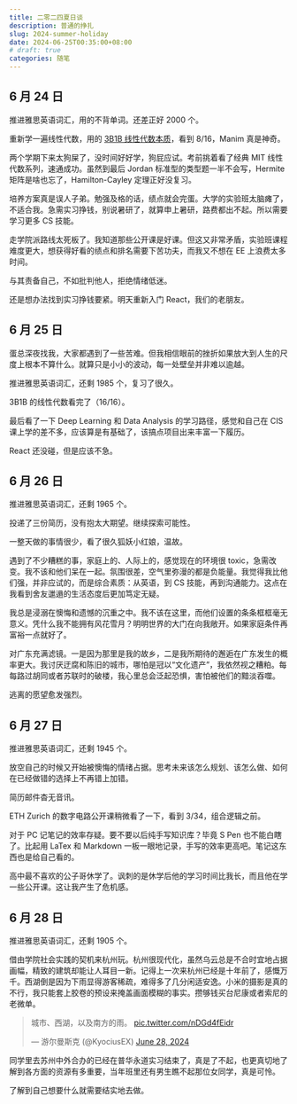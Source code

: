 ```yaml
---
title: 二零二四夏日谈
description: 普通的挣扎
slug: 2024-summer-holiday
date: 2024-06-25T00:35:00+08:00
# draft: true
categories: 随笔
---
```


## 6 月 24 日

推进雅思英语词汇，用的不背单词。还差正好 2000 个。

重新学一遍线性代数，用的 [3B1B 线性代数本质](https://www.bilibili.com/video/BV1ys411472E?p=8&vd_source=761f7d019a0848a165a93faf761026f3)，看到 8/16，Manim 真是神奇。

两个学期下来太狗屎了，没时间好好学，狗屁应试。考前挑着看了经典 MIT 线性代数系列，速通成功。虽然到最后 Jordan 标准型的类型题一半不会写，Hermite 矩阵是啥也忘了，Hamilton-Cayley 定理正好没复习。

培养方案真是误人子弟。勉强及格的话，绩点就会完蛋。大学的实验班太脑瘫了，不适合我。急需实习挣钱，别说暑研了，就算申上暑研，路费都出不起。所以需要学习更多 CS 技能。

走学院派路线太死板了。我知道那些公开课是好课。但这又非常矛盾，实验班课程难度更大，想获得好看的绩点和排名需要下苦功夫，而我又不想在 EE 上浪费太多时间。

与其责备自己，不如批判他人，拒绝情绪低迷。

还是想办法找到实习挣钱要紧。明天重新入门  React，我们的老朋友。

## 6 月 25 日

蛋总深夜找我，大家都遇到了一些苦难。但我相信眼前的挫折如果放大到人生的尺度上根本不算什么。就算只是小小的波动，每一处壁垒并非难以逾越。

推进雅思英语词汇，还剩 1985 个，复习了很久。

3B1B 的线性代数看完了（16/16）。

最后看了一下 Deep Learning 和 Data Analysis 的学习路径，感觉和自己在 CIS 课上学的差不多，应该算是有基础了，该搞点项目出来丰富一下履历。

React 还没碰，但是应该不急。

## 6 月 26 日

推进雅思英语词汇，还剩 1965 个。

投递了三份简历，没有抱太大期望。继续探索可能性。

一整天做的事情很少，看了很久狐妖小红娘，温故。

遇到了不少糟糕的事，家庭上的、人际上的，感觉现在的环境很 toxic，急需改变。我不该和他们呆在一起。氛围很差，空气里弥漫的都是负能量。我觉得我比他们强，并非应试的，而是综合素质：从英语，到 CS 技能，再到沟通能力。这点在我看到舍友邋遢的生活态度后更加笃定无疑。

我总是浸溺在懊悔和遗憾的沉重之中。我不该在这里，而他们设置的条条框框毫无意义。凭什么我不能拥有风花雪月？明明世界的大门在向我敞开。如果家庭条件再富裕一点就好了。

对广东充满滤镜。一是因为那里是我的故乡，二是我所期待的邂逅在广东发生的概率更大。我讨厌迂腐和陈旧的城市，哪怕是冠以“文化遗产”，我依然视之糟粕。每每路过胡同或者苏联时的破楼，我心里总会泛起恐惧，害怕被他们的黯淡吞噬。

逃离的愿望愈发强烈。

## 6 月 27 日

推进雅思英语词汇，还剩 1945 个。

放空自己的时候又开始被懊悔的情绪占据。思考未来该怎么规划、该怎么做、如何在已经做错的选择上不再错上加错。

简历邮件杳无音讯。

ETH Zurich 的数字电路公开课稍微看了一下，看到 3/34，组合逻辑之前。

对于 PC 记笔记的效率存疑。要不要以后纯手写知识库？毕竟 S Pen 也不能白瞎了。比起用 LaTex 和 Markdown 一板一眼地记录，手写的效率更高吧。笔记这东西也是给自己看的。

高中最不喜欢的公子哥休学了。讽刺的是休学后他的学习时间比我长，而且他在学一些公开课。这让我产生了危机感。

## 6 月 28 日

推进雅思英语词汇，还剩 1905 个。

借由学院社会实践的契机来杭州玩。杭州很现代化，虽然乌云总是不合时宜地占据画幅，精致的建筑却能让人耳目一新。记得上一次来杭州已经是十年前了，感慨万千。西湖倒是因为下雨显得游客稀疏，难得多了几分闲适安逸。小米的摄影是真的不行，我只能套上胶卷的预设来掩盖画面模糊的事实。攒够钱买台尼康或者索尼的老微单。

<blockquote class="twitter-tweet"><p lang="ja" dir="ltr">城市、西湖，以及南方的雨。 <a href="https://t.co/nDGd4fEidr">pic.twitter.com/nDGd4fEidr</a></p>&mdash; 游尔曼斯克 (@KyociusEX) <a href="https://twitter.com/KyociusEX/status/1806688578270847322?ref_src=twsrc%5Etfw">June 28, 2024</a></blockquote> <script async src="https://platform.twitter.com/widgets.js" charset="utf-8"></script>

同学里去苏州中外合办的已经在普华永道实习结束了，真是了不起，也更真切地了解到各方面的资源有多重要，当年班里还有男生瞧不起那位女同学，真是可怜。

了解到自己想要什么就需要结实地去做。